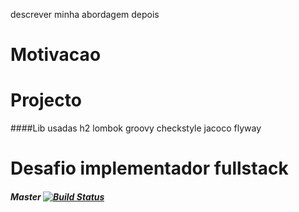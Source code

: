 descrever minha abordagem depois
# Motivacao

# Projecto

####Lib usadas
    h2
    lombok
    groovy
    checkstyle
    jacoco
    flyway

# Desafio implementador fullstack

##### Master [![Build Status](https://travis-ci.org/Cafecanudo/softplan-desafio-fullstack.svg?branch=master)](https://travis-ci.org/Cafecanudo/softplan-desafio-fullstack)

